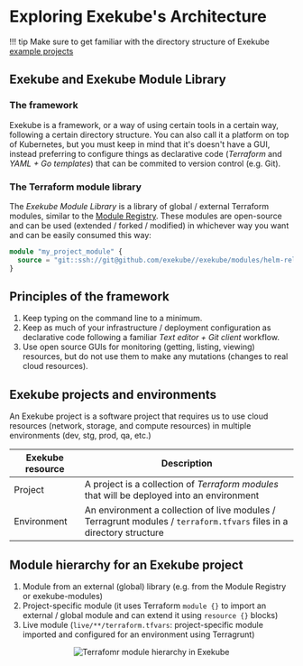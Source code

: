 # Exploring Exekube's Architecture

!!! tip
    Make sure to get familiar with the directory structure of Exekube [example projects](https://docs.exekube.com/introduction/what-is-exekube#examples)

## Exekube and Exekube Module Library

### The framework

Exekube is a framework, or a way of using certain tools in a certain way, following a certain directory structure. You can also call it a platform on top of Kubernetes, but you must keep in mind that it's doesn't have a GUI, instead preferring to configure things as declarative code (*Terraform* and *YAML + Go templates*) that can be commited to version control (e.g. Git).

### The Terraform module library

The *Exekube Module Library* is a library of global / external Terraform modules, similar to the [Module Registry](https://registry.terraform.io/). These modules are open-source and can be used (extended / forked / modified) in whichever way you want and can be easily consumed this way:

```tf
module "my_project_module" {
  source = "git::ssh://git@github.com/exekube//exekube/modules/helm-release?ref=0.3.0"
}
```

## Principles of the framework

1. Keep typing on the command line to a minimum.
2. Keep as much of your infrastructure / deployment configuration as declarative code following a familiar *Text editor + Git client* workflow.
3. Use open source GUIs for monitoring (getting, listing, viewing) resources, but do not use them to make any mutations (changes to real cloud resources).

## Exekube projects and environments

An Exekube project is a software project that requires us to use cloud resources (network, storage, and compute resources) in multiple environments (dev, stg, prod, qa, etc.)

| Exekube resource | Description |
| --- | --- |
| Project | A project is a collection of *Terraform modules* that will be deployed into an environment  |
| Environment | An environment a collection of live modules / Terragrunt modules / `terraform.tfvars` files in a directory structure |

## Module hierarchy for an Exekube project


1. Module from an external (global) library (e.g. from the Module Registry or exekube-modules)
2. Project-specific module (it uses Terraform `module {}` to import an external / global module and can extend it using `resource {}` blocks)
3. Live module (`live/**/terraform.tfvars`: project-specific module imported and configured for an environment using Terragrunt)

<p align="center">
  <img src="/module-architecture.png" alt="Terrafomr module hierarchy in Exekube"/>
</p>
